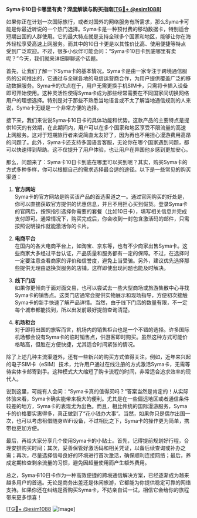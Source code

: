 **Syma卡10日卡哪里有卖？深度解读与购买指南[[TG💪+ @esim1088](https://t.me/s/esim1088)]**

如果你正在计划一次国际旅行，或者对国外的网络服务有所需求，那么Syma卡可能是你最近听说的一个热门选择。Syma卡是一种预付费的移动数据卡，特别适合短期出国的人群使用。它的最大特点就是支持全球多个国家和地区，能够让你在海外轻松享受高速上网服务。而其中的10日卡更是以其性价比高、使用便捷等特点受到广泛欢迎。不过，很多小伙伴可能会问：“Syma卡10日卡到底哪里有卖呢？”今天，我们就来详细聊聊这个话题。

首先，让我们了解一下Syma卡的基本情况。Syma卡是由一家专注于跨境通信服务的公司推出的，它通过与全球各地的电信运营商合作，为用户提供覆盖广泛的移动数据服务。Syma卡的优点在于，用户无需更换手机SIM卡，只需将卡插入设备即可开始使用。这种灵活性使得Syma卡成为那些经常需要在不同国家间切换网络用户的理想选择。特别是对于那些不熟悉当地语言或不太了解当地通信规则的人来说，Syma卡无疑是一个非常方便的选择。

接下来，我们来说说Syma卡10日卡的具体功能和优势。这款产品的主要特点是提供10天的有效期，在此期间内，用户可以在多个国家和地区享受不限流量的高速上网服务。这对于短期旅行者来说简直太友好了，因为再也不用担心漫游费用高昂的问题了。此外，Syma卡还支持多国语言客服，无论你在哪个国家遇到问题，都可以快速得到帮助。这不仅提升了用户体验，也让用户在异国他乡感到更加安心。

那么，问题来了：Syma卡10日卡到底在哪里可以买到呢？其实，购买Syma卡的方式多种多样，你可以根据自己的需求选择最合适的途径。以下是一些常见的购买渠道：

1. **官方网站**  
   Syma卡的官方网站是购买该产品的首选渠道之一。通过官网购买的好处是，你可以直接获取官方提供的优惠信息，并且不用担心买到假货。登录Syma卡的官网后，按照指引选择你需要的套餐（比如10日卡），填写相关信息并完成支付即可。通常情况下，购买完成后，你会收到一封包含激活码的邮件，只需按照说明操作就能激活你的卡片。

2. **电商平台**  
   在国内的各大电商平台上，如淘宝、京东等，也有不少商家出售Syma卡。这些商家大多经过平台认证，产品质量和服务都有一定的保障。不过，在选择时一定要注意查看商家的评价和信誉度，避免上当受骗。另外，建议优先选择那些提供无理由退换货服务的店铺，这样即使出现问题也能及时解决。

3. **线下门店**  
   如果你更倾向于面对面交易，也可以尝试去一些大型商场或旅游集散中心寻找Syma卡的销售点。这类门店通常会提供实物展示和现场指导，方便初次接触Syma卡的新手快速了解产品详情。当然，由于线下门店的数量有限，不一定每个城市都能找到，所以出发前最好提前查询清楚。

4. **机场柜台**  
   对于即将出国的旅客而言，机场内的销售柜台也是一个不错的选择。许多国际机场都会设有Syma卡的临时销售点，供游客即时购买。虽然这种方式可能价格略高，但胜在方便快捷，尤其适合时间紧张的情况。

除了上述几种主流渠道外，还有一些新兴的购买方式值得关注。例如，近年来兴起的电子SIM卡（eSIM）技术，允许用户通过在线注册的方式激活Syma卡，无需等待实体卡邮寄到手。这种模式大大缩短了购卡流程的时间，非常适合追求效率的现代人。

说到这里，可能有人会问：“Syma卡真的值得买吗？”答案当然是肯定的！从实际体验来看，Syma卡确实能带来极大的便利。尤其是在一些偏远地区或者通信条件较差的地方，Syma卡的表现尤为出色。而且，相比传统的国际漫游服务，Syma卡的价格要实惠得多，真正做到了“花小钱办大事”。当然，如果你只是偶尔出国一次，也可以考虑租借随身WiFi设备，不过相比之下，Syma卡的操作更为简单，携带也更加方便。

最后，再给大家分享几个使用Syma卡的小贴士。首先，记得提前规划好行程，合理安排购买时间；其次，妥善保管好激活码和相关凭证，以备后续查询或补办之需；再次，尽量选择信号良好的环境进行首次激活，确保顺利连接网络；最后，养成定期检查剩余流量的习惯，避免因超量使用而产生额外费用。

总之，Syma卡10日卡作为一种高效便捷的跨境通信解决方案，已经逐渐成为越来越多用户的首选。无论是商务出差还是休闲旅游，它都能为你提供稳定可靠的网络支持。如果你还在纠结是否购买Syma卡，不妨亲自试一试，相信它会给你的旅程带来更多惊喜！

[[TG💪+ @esim1088](https://t.me/s/esim1088) ![Image](https://i.postimg.cc/4NQfJmqS/Snipaste-2025-05-13-00-14-12.png)]